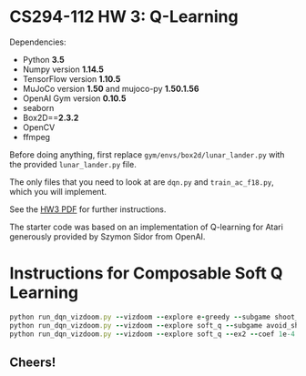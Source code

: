 # CS294-112 HW 3: Q-Learning

Dependencies:
 * Python **3.5**
 * Numpy version **1.14.5**
 * TensorFlow version **1.10.5**
 * MuJoCo version **1.50** and mujoco-py **1.50.1.56**
 * OpenAI Gym version **0.10.5**
 * seaborn
 * Box2D==**2.3.2**
 * OpenCV
 * ffmpeg

Before doing anything, first replace `gym/envs/box2d/lunar_lander.py` with the provided `lunar_lander.py` file.

The only files that you need to look at are `dqn.py` and `train_ac_f18.py`, which you will implement.

See the [HW3 PDF](http://rail.eecs.berkeley.edu/deeprlcourse/static/homeworks/hw3.pdf) for further instructions.

The starter code was based on an implementation of Q-learning for Atari generously provided by Szymon Sidor from OpenAI.

# Instructions for Composable Soft Q Learning

```ruby
python run_dqn_vizdoom.py --vizdoom --explore e-greedy --subgame shoot_monsters
python run_dqn_vizdoom.py --vizdoom --explore soft_q --subgame avoid_shooters
python run_dqn_vizdoom.py --vizdoom --explore soft_q --ex2 --coef 1e-4 --subgame avoid_shooters
```

## Cheers!
